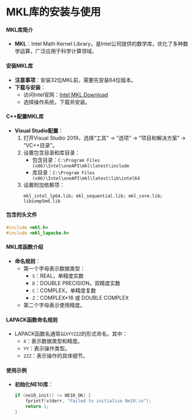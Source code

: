 # MKL库的安装与使用

#### MKL库简介
- **MKL**：Intel Math Kernel Library，是Intel公司提供的数学库，优化了多种数学运算，广泛应用于科学计算领域。

#### 安装MKL库
- **注意事项**：安装32位MKL前，需要先安装64位版本。
- **下载与安装**：
  - 访问Intel官网：[Intel MKL Download](https://www.intel.com/content/www/us/en/developer/tools/oneapi/base-toolkit-download.html)
  - 选择操作系统，下载并安装。

#### C++配置MKL库
- **Visual Studio配置**：
  1. 打开Visual Studio 2019，选择“工具” -> “选项” -> “项目和解决方案” -> “VC++目录”。
  2. 设置包含目录和库目录：
     - 包含目录：`C:\Program Files (x86)\Intel\oneAPI\mkl\latest\include`
     - 库目录：`C:\Program Files (x86)\Intel\oneAPI\mkl\latest\lib\intel64`
  3. 设置附加依赖项：
     ```
     mkl_intel_lp64.lib; mkl_sequential.lib; mkl_core.lib; libiomp5md.lib
     ```

#### 包含的头文件
```cpp
#include <mkl.h>
#include <mkl_lapacke.h>
```

#### MKL库函数介绍
- **命名规则**：
  - 第一个字母表示数据类型：
    - `S`：REAL，单精度实数
    - `D`：DOUBLE PRECISION，双精度实数
    - `C`：COMPLEX，单精度复数
    - `Z`：COMPLEX*16 或 DOUBLE COMPLEX
  - 第二个字母表示使用精度。

#### LAPACK函数命名规则
- LAPACK函数名通常以`XYYZZZ`的形式命名，其中：
  - `X`：表示数据类型和精度。
  - `YY`：表示操作类型。
  - `ZZZ`：表示操作的具体细节。

#### 使用示例
- **初始化NE10库**：
  ```cpp
  if (ne10_init() != NE10_OK) {
      fprintf(stderr, "Failed to initialise Ne10.\n");
      return 1;
  }
  ```
